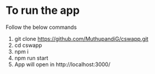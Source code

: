 # To run the app
Follow the below commands
1. git clone https://github.com/MuthupandiG/cswapp.git
2. cd cswapp    
3. npm i  
4. npm run start
5. App will open in http://localhost:3000/
